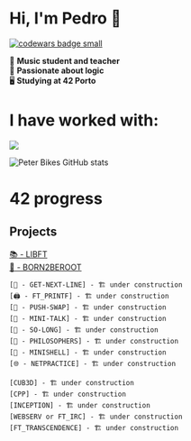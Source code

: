 # Hi, I'm Pedro 👋
  <a target="_blank" href="https://www.codewars.com/r/C6HkBg"><img src="https://www.codewars.com/users/peterbikes/badges/small" alt="codewars badge small" /></a>

🎸 __Music student and teacher__ <br>
🧩 __Passionate about logic__ <br>
🖥️ __Studying at 42 Porto__ <br>

# I have worked with:
<p align="left">
  <a href="https://skillicons.dev">
    <img src="https://skillicons.dev/icons?i=c,cpp,github,bash,linux,vim,vscode,markdown,atom,ableton" />
  </a>
</p>

<!--[![GitHub Streak](https://streak-stats.demolab.com/?user=peterbikes)](https://git.io/streak-stats)-->
![Peter Bikes GitHub stats](https://github-readme-stats.vercel.app/api?username=peterbikes&show_icons=true&theme=transparent)
# 42 progress

## Projects

   [📚 - LIBFT](https://github.com/peterbikes/42_Libft)
   <br>
   [🌲 - BORN2BEROOT](https://github.com/peterbikes/42_Born2BeRoot)

    [🔄 - GET-NEXT-LINE] - 🏗️ under construction
    [🖨️ - FT_PRINTF] - 🏗️ under construction
    [🔀 - PUSH-SWAP] - 🏗️ under construction
    [💬 - MINI-TALK] - 🏗️ under construction
    [🐬 - SO-LONG] - 🏗️ under construction
    [🍜 - PHILOSOPHERS] - 🏗️ under construction
    [🐚 - MINISHELL] - 🏗️ under construction
    [🌐 - NETPRACTICE] - 🏗️ under construction

    [CUB3D] - 🏗️ under construction
    [CPP] - 🏗️ under construction
    [INCEPTION] - 🏗️ under construction
    [WEBSERV or FT_IRC] - 🏗️ under construction
    [FT_TRANSCENDENCE] - 🏗️ under construction


